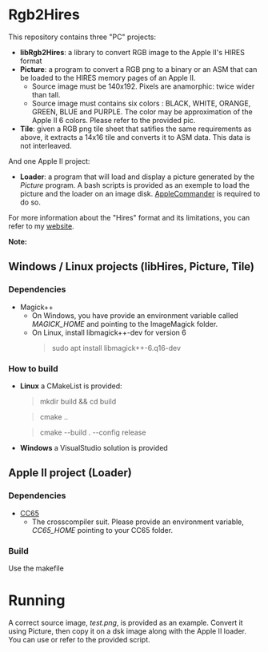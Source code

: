 # Rgb2Hires

This repository contains three "PC" projects:
* **libRgb2Hires**: a library to convert RGB image to the Apple II's HIRES format
* **Picture**: a program to convert a RGB png to a binary or an ASM that can be loaded to the HIRES memory pages of an Apple II.
  * Source image must be 140x192. Pixels are anamorphic: twice wider than tall.
  * Source image must contains six colors : BLACK, WHITE, ORANGE, GREEN, BLUE and PURPLE. The color may be approximation of the Apple II 6 colors. Please refer to the provided pic.
* **Tile**: given a RGB png tile sheet that satifies the same requirements as above, it extracts a 14x16 tile and converts it to ASM data. This data is not interleaved.

And one Apple II project:
* **Loader**: a program that will load and display a picture generated by the *Picture* program. A bash scripts is provided as an exemple to load the picture and the loader on an image disk. [AppleCommander](https://applecommander.github.io/) is required to do so.

For more information about the "Hires" format and its limitations, you can refer to my [website](https://www.xtof.info/blog/?p=768).

__Note:__

## Windows / Linux projects (libHires, Picture, Tile)
### Dependencies

* Magick++
    * On Windows, you have provide an environment variable called *MAGICK_HOME* and pointing to the ImageMagick folder.
    * On Linux, install libmagick++-dev for version 6
	  > sudo apt install libmagick++-6.q16-dev

### How to build

* **Linux** a CMakeList is provided:
  > mkdir build && cd build

  > cmake ..

  > cmake --build . --config release
  
* **Windows** a VisualStudio solution is provided

## Apple II project (Loader)

### Dependencies
* [CC65](https://cc65.github.io/cc65/)
    * The crosscompiler suit. Please provide an environment variable, *CC65_HOME* pointing to your CC65 folder.
	
### Build

Use the makefile

# Running
A correct source image, *test.png*, is provided as an example. Convert it using Picture, then copy it on a dsk image along with the Apple II loader. You can use or refer to the provided script.
